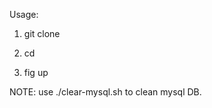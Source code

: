 Usage:
1. git clone <this repo> <dir>
2. cd <dir> 
3. fig up

NOTE: use ./clear-mysql.sh to clean mysql DB.
